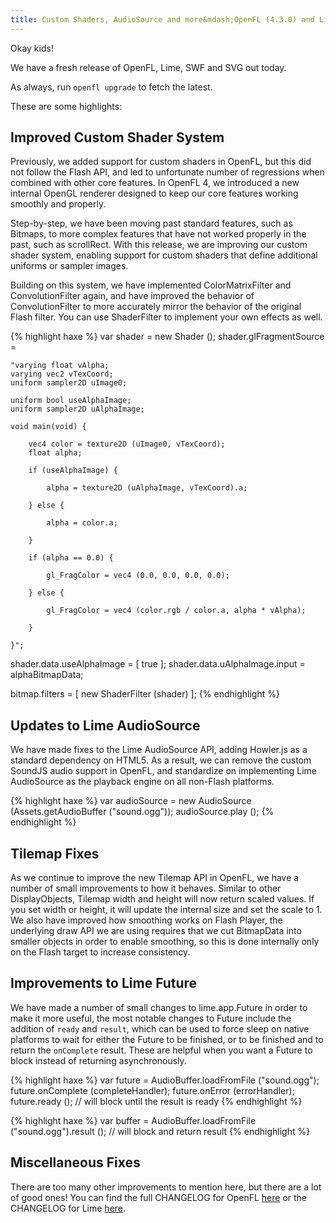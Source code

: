 ```yaml
---
title: Custom Shaders, AudioSource and more&mdash;OpenFL (4.3.0) and Lime (3.3.0) Released
---
```


Okay kids!

We have a fresh release of OpenFL, Lime, SWF and SVG out today.

As always, run `openfl upgrade` to fetch the latest.

These are some highlights:

## Improved Custom Shader System

Previously, we added support for custom shaders in OpenFL, but this did not follow the Flash API, and led to unfortunate number of regressions when combined with other core features. In OpenFL 4, we introduced a new internal OpenGL renderer designed to keep our core features working smoothly and properly.

Step-by-step, we have been moving past standard features, such as Bitmaps, to more complex features that have not worked properly in the past, such as scrollRect. With this release, we are improving our custom shader system, enabling support for custom shaders that define additional uniforms or sampler images.

Building on this system, we have implemented ColorMatrixFilter and ConvolutionFilter again, and have improved the behavior of ConvolutionFilter to more accurately mirror the behavior of the original Flash filter. You can use ShaderFilter to implement your own effects as well.

{% highlight haxe %}
var shader = new Shader ();
shader.glFragmentSource = 
	
	"varying float vAlpha;
	varying vec2 vTexCoord;
	uniform sampler2D uImage0;
	
	uniform bool useAlphaImage;
	uniform sampler2D uAlphaImage;
	
	void main(void) {
		
		vec4 color = texture2D (uImage0, vTexCoord);
		float alpha;
		
		if (useAlphaImage) {
			
			alpha = texture2D (uAlphaImage, vTexCoord).a;
			
		} else {
			
			alpha = color.a;
			
		}
		
		if (alpha == 0.0) {
			
			gl_FragColor = vec4 (0.0, 0.0, 0.0, 0.0);
			
		} else {
			
			gl_FragColor = vec4 (color.rgb / color.a, alpha * vAlpha);
			
		}
		
	}";

shader.data.useAlphaImage = [ true ];
shader.data.uAlphaImage.input = alphaBitmapData;

bitmap.filters = [ new ShaderFilter (shader) ];
{% endhighlight %}

## Updates to Lime AudioSource

We have made fixes to the Lime AudioSource API, adding Howler.js as a standard dependency on HTML5. As a result, we can remove the custom SoundJS audio support in OpenFL, and standardize on implementing Lime AudioSource as the playback engine on all non-Flash platforms.

{% highlight haxe %}
var audioSource = new AudioSource (Assets.getAudioBuffer ("sound.ogg"));
audioSource.play ();
{% endhighlight %}

## Tilemap Fixes

As we continue to improve the new Tilemap API in OpenFL, we have a number of small improvements to how it behaves. Similar to other DisplayObjects, Tilemap width and height will now return scaled values. If you set width or height, it will update the internal size and set the scale to 1. We also have improved how smoothing works on Flash Player, the underlying draw API we are using requires that we cut BitmapData into smaller objects in order to enable smoothing, so this is done internally only on the Flash target to increase consistency.

## Improvements to Lime Future

We have made a number of small changes to lime.app.Future in order to make it more useful, the most notable changes to Future include the addition of `ready` and `result`, which can be used to force sleep on native platforms to wait for either the Future to be finished, or to be finished and to return the `onComplete` result. These are helpful when you want a Future to block instead of returning asynchronously.

{% highlight haxe %}
var future = AudioBuffer.loadFromFile ("sound.ogg");
future.onComplete (completeHandler);
future.onError (errorHandler);
future.ready (); // will block until the result is ready
{% endhighlight %}

{% highlight haxe %}
var buffer = AudioBuffer.loadFromFile ("sound.ogg").result (); // will block and return result
{% endhighlight %}

## Miscellaneous Fixes

There are too many other improvements to mention here, but there are a lot of good ones! You can find the full CHANGELOG for OpenFL [here](https://github.com/openfl/openfl/blob/develop/CHANGELOG.md) or the CHANGELOG for Lime [here](https://github.com/openfl/lime/blob/develop/CHANGELOG.md).